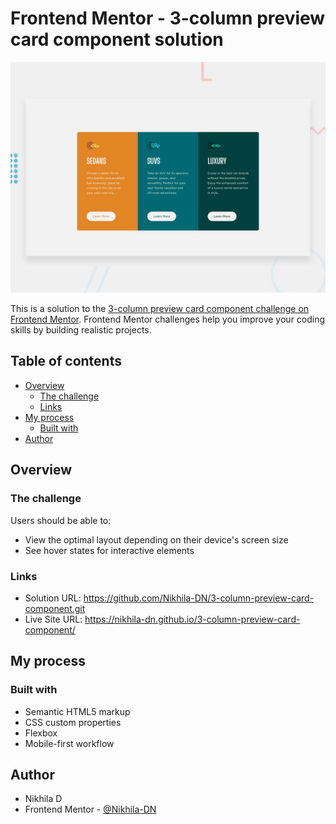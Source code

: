 # Frontend Mentor - 3-column preview card component solution

![Design preview for the 3-column preview card component coding challenge](./design/desktop-preview.jpg)

This is a solution to the [3-column preview card component challenge on Frontend Mentor](https://www.frontendmentor.io/challenges/3column-preview-card-component-pH92eAR2-). Frontend Mentor challenges help you improve your coding skills by building realistic projects. 

## Table of contents

- [Overview](#overview)
  - [The challenge](#the-challenge)
  - [Links](#links)
- [My process](#my-process)
  - [Built with](#built-with)
- [Author](#author)


## Overview

### The challenge

Users should be able to:

- View the optimal layout depending on their device's screen size
- See hover states for interactive elements


### Links

- Solution URL: https://github.com/Nikhila-DN/3-column-preview-card-component.git
- Live Site URL: https://nikhila-dn.github.io/3-column-preview-card-component/
## My process

### Built with

- Semantic HTML5 markup
- CSS custom properties
- Flexbox
- Mobile-first workflow

## Author

- Nikhila D
- Frontend Mentor - [@Nikhila-DN]([https://www.frontendmentor.io/profile/Nikhila-DN])



